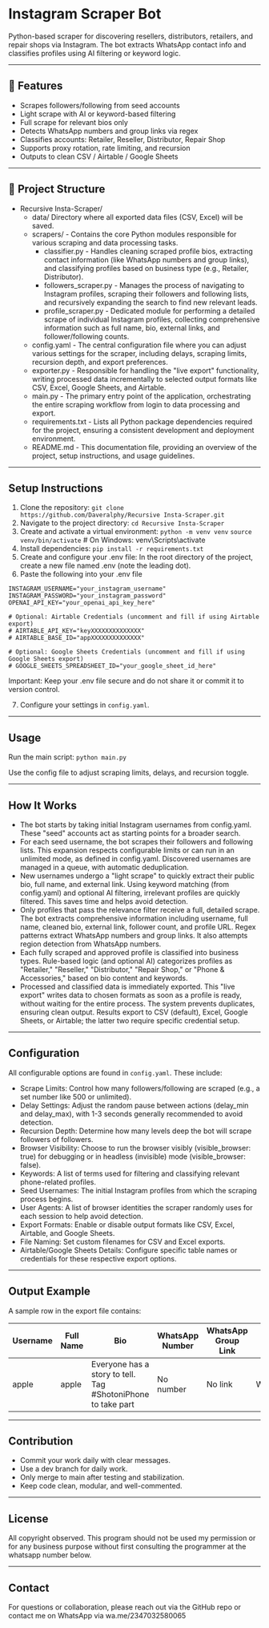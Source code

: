# Instagram Scraper Bot

Python-based scraper for discovering resellers, distributors, retailers, and repair shops via Instagram. The bot extracts WhatsApp contact info and classifies profiles using AI filtering or keyword logic.

---

## 🚀 Features

- Scrapes followers/following from seed accounts
- Light scrape with AI or keyword-based filtering 
- Full scrape for relevant bios only
- Detects WhatsApp numbers and group links via regex
- Classifies accounts: Retailer, Reseller, Distributor, Repair Shop
- Supports proxy rotation, rate limiting, and recursion
- Outputs to clean CSV / Airtable / Google Sheets

---

## 📁 Project Structure

- Recursive Insta-Scraper/
  - data/ Directory where all exported data files (CSV, Excel) will be saved.
  - scrapers/ - Contains the core Python modules responsible for various scraping and data processing tasks.
    - classifier.py - Handles cleaning scraped profile bios, extracting contact information (like WhatsApp numbers and group links), and classifying profiles based on business type (e.g., Retailer, Distributor).
    - followers_scraper.py - Manages the process of navigating to Instagram profiles, scraping their followers and following lists, and recursively expanding the search to find new relevant leads.
    - profile_scraper.py - Dedicated module for performing a detailed scrape of individual Instagram profiles, collecting comprehensive information such as full name, bio, external links, and follower/following counts.
  - config.yaml - The central configuration file where you can adjust various settings for the scraper, including delays, scraping limits, recursion depth, and export preferences.
  - exporter.py - Responsible for handling the "live export" functionality, writing processed data incrementally to selected output formats like CSV, Excel, Google Sheets, and Airtable.
  - main.py - The primary entry point of the application, orchestrating the entire scraping workflow from login to data processing and export.
  - requirements.txt - Lists all Python package dependencies required for the project, ensuring a consistent development and deployment environment.
  - README.md - This documentation file, providing an overview of the project, setup instructions, and usage guidelines.

---

## Setup Instructions

1. Clone the repository:
`git clone https://github.com/Daveralphy/Recursive Insta-Scraper.git`
2. Navigate to the project directory:
`cd Recursive Insta-Scraper`
3. Create and activate a virtual environment:
`python -m venv venv`
`source venv/bin/activate` # On Windows: venv\Scripts\activate
4. Install dependencies:
`pip install -r requirements.txt`
5. Create and configure your .env file:
In the root directory of the project, create a new file named .env (note the leading dot).
6. Paste the following into your .env file

```
INSTAGRAM_USERNAME="your_instagram_username"
INSTAGRAM_PASSWORD="your_instagram_password"
OPENAI_API_KEY="your_openai_api_key_here"

# Optional: Airtable Credentials (uncomment and fill if using Airtable export)
# AIRTABLE_API_KEY="keyXXXXXXXXXXXXXX"
# AIRTABLE_BASE_ID="appXXXXXXXXXXXXXX"

# Optional: Google Sheets Credentials (uncomment and fill if using Google Sheets export)
# GOOGLE_SHEETS_SPREADSHEET_ID="your_google_sheet_id_here"
```
Important: Keep your .env file secure and do not share it or commit it to version control.

7. Configure your settings in `config.yaml`.
---

## Usage

Run the main script:
`python main.py`

Use the config file to adjust scraping limits, delays, and recursion toggle.

---

## How It Works

- The bot starts by taking initial Instagram usernames from config.yaml. These "seed" accounts act as starting points for a broader search.
- For each seed username, the bot scrapes their followers and following lists. This expansion respects configurable limits or can run in an unlimited mode, as defined in config.yaml. Discovered usernames are managed in a queue, with automatic deduplication.
- New usernames undergo a "light scrape" to quickly extract their public bio, full name, and external link. Using keyword matching (from config.yaml) and optional AI filtering, irrelevant profiles are quickly filtered. This saves time and helps avoid detection.
- Only profiles that pass the relevance filter receive a full, detailed scrape. The bot extracts comprehensive information including username, full name, cleaned bio, external link, follower count, and profile URL. Regex patterns extract WhatsApp numbers and group links. It also attempts region detection from WhatsApp numbers.
- Each fully scraped and approved profile is classified into business types. Rule-based logic (and optional AI) categorizes profiles as "Retailer," "Reseller," "Distributor," "Repair Shop," or "Phone & Accessories," based on bio content and keywords.
- Processed and classified data is immediately exported. This "live export" writes data to chosen formats as soon as a profile is ready, without waiting for the entire process. The system prevents duplicates, ensuring clean output. Results export to CSV (default), Excel, Google Sheets, or Airtable; the latter two require specific credential setup.

---

## Configuration

All configurable options are found in `config.yaml`. These include:

- Scrape Limits: Control how many followers/following are scraped (e.g., a set number like 500 or unlimited).
- Delay Settings: Adjust the random pause between actions (delay_min and delay_max), with 1-3 seconds generally recommended to avoid detection.
- Recursion Depth: Determine how many levels deep the bot will scrape followers of followers.
- Browser Visibility: Choose to run the browser visibly (visible_browser: true) for debugging or in headless (invisible) mode (visible_browser: false).
- Keywords: A list of terms used for filtering and classifying relevant phone-related profiles.
- Seed Usernames: The initial Instagram profiles from which the scraping process begins.
- User Agents: A list of browser identities the scraper randomly uses for each session to help avoid detection.
- Export Formats: Enable or disable output formats like CSV, Excel, Airtable, and Google Sheets.
- File Naming: Set custom filenames for CSV and Excel exports.
- Airtable/Google Sheets Details: Configure specific table names or credentials for these respective export options.

---

## Output Example

A sample row in the export file contains:

| Username       | Full Name       | Bio                         | WhatsApp Number | WhatsApp Group Link          | Type        | Region    | Follower Count | Profile URL                         | External Link          |
|----------------|-----------------|-----------------------------|-----------------|-----------------------------|-------------|-----------|----------------|------------------------------------|------------------------|
| apple      | apple | Everyone has a story to tell. Tag #ShotoniPhone to take part | No number  | No link | Wholesaler    | Not specified    | 15000          | https://www.instagram.com/apple/    | https://l.instagram.com/?u=https%3A%2F%2Fapple.co%2FHomepage&e=AT1EMXw_73lUAetDcAXTM6-d_qL2h3KXZqGsyE9ZCswtRxMXbPy3JAxW2iAF_8W8l2rhCBTX54EvUyzcmT8igyCHvxHWnpk2ukXzuw)   |

---

## Contribution

- Commit your work daily with clear messages.
- Use a dev branch for daily work.
- Only merge to main after testing and stabilization.
- Keep code clean, modular, and well-commented.

---

## License

All copyright observed. This program should not be used my permission or for any business purpose without first consulting the programmer at the whatsapp number below.

---

## Contact

For questions or collaboration, please reach out via the GitHub repo or contact me on WhatsApp via wa.me/2347032580065
